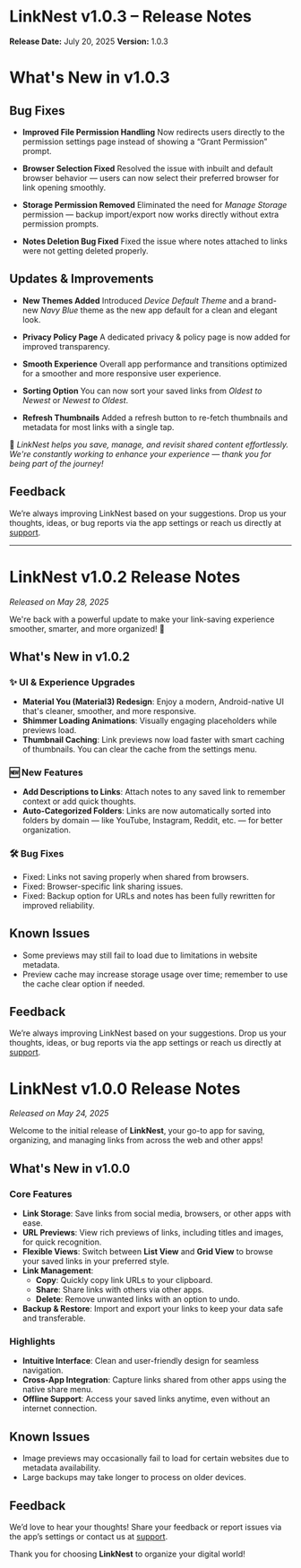 # LinkNest v1.0.3 – Release Notes

**Release Date:** July 20, 2025
**Version:** 1.0.3

# What's New in v1.0.3
## Bug Fixes

*  **Improved File Permission Handling**
   Now redirects users directly to the permission settings page instead of showing a “Grant Permission” prompt.

* **Browser Selection Fixed**
  Resolved the issue with inbuilt and default browser behavior — users can now select their preferred browser for link opening smoothly.

* **Storage Permission Removed**
  Eliminated the need for *Manage Storage* permission — backup import/export now works directly without extra permission prompts.

* **Notes Deletion Bug Fixed**
  Fixed the issue where notes attached to links were not getting deleted properly.

## Updates & Improvements

* **New Themes Added**
  Introduced *Device Default Theme* and a brand-new *Navy Blue* theme as the new app default for a clean and elegant look.

* **Privacy Policy Page**
  A dedicated privacy & policy page is now added for improved transparency.

* **Smooth Experience**
  Overall app performance and transitions optimized for a smoother and more responsive user experience.

* **Sorting Option**
  You can now sort your saved links from *Oldest to Newest* or *Newest to Oldest*.

* **Refresh Thumbnails**
  Added a refresh button to re-fetch thumbnails and metadata for most links with a single tap.

🔗 *LinkNest helps you save, manage, and revisit shared content effortlessly. We're constantly working to enhance your experience — thank you for being part of the journey!*

## Feedback
We’re always improving LinkNest based on your suggestions. Drop us your thoughts, ideas, or bug reports via the app settings or reach us directly at [support](mailto:dpsonawane789@gmail.com).

---
# LinkNest v1.0.2 Release Notes
*Released on May 28, 2025*

We're back with a powerful update to make your link-saving experience smoother, smarter, and more organized! 🚀

## What's New in v1.0.2

### ✨ UI & Experience Upgrades
- **Material You (Material3) Redesign**: Enjoy a modern, Android-native UI that's cleaner, smoother, and more responsive.
- **Shimmer Loading Animations**: Visually engaging placeholders while previews load.
- **Thumbnail Caching**: Link previews now load faster with smart caching of thumbnails. You can clear the cache from the settings menu.

### 🆕 New Features
- **Add Descriptions to Links**: Attach notes to any saved link to remember context or add quick thoughts.
- **Auto-Categorized Folders**: Links are now automatically sorted into folders by domain — like YouTube, Instagram, Reddit, etc. — for better organization.

### 🛠 Bug Fixes
- Fixed: Links not saving properly when shared from browsers.
- Fixed: Browser-specific link sharing issues.
- Fixed: Backup option for URLs and notes has been fully rewritten for improved reliability.

## Known Issues
- Some previews may still fail to load due to limitations in website metadata.
- Preview cache may increase storage usage over time; remember to use the cache clear option if needed.

## Feedback
We’re always improving LinkNest based on your suggestions. Drop us your thoughts, ideas, or bug reports via the app settings or reach us directly at [support](mailto:dpsonawane789@gmail.com).


# LinkNest v1.0.0 Release Notes

*Released on May 24, 2025*

Welcome to the initial release of **LinkNest**, your go-to app for saving, organizing, and managing links from across the web and other apps!

## What's New in v1.0.0

### Core Features
- **Link Storage**: Save links from social media, browsers, or other apps with ease.
- **URL Previews**: View rich previews of links, including titles and images, for quick recognition.
- **Flexible Views**: Switch between **List View** and **Grid View** to browse your saved links in your preferred style.
- **Link Management**:
  - **Copy**: Quickly copy link URLs to your clipboard.
  - **Share**: Share links with others via other apps.
  - **Delete**: Remove unwanted links with an option to undo.
- **Backup & Restore**: Import and export your links to keep your data safe and transferable.

### Highlights
- **Intuitive Interface**: Clean and user-friendly design for seamless navigation.
- **Cross-App Integration**: Capture links shared from other apps using the native share menu.
- **Offline Support**: Access your saved links anytime, even without an internet connection.

## Known Issues
- Image previews may occasionally fail to load for certain websites due to metadata availability.
- Large backups may take longer to process on older devices.

## Feedback
We’d love to hear your thoughts! Share your feedback or report issues via the app’s settings or contact us at [support](mailto:dpsonawane789@gmail.com).

Thank you for choosing **LinkNest** to organize your digital world!